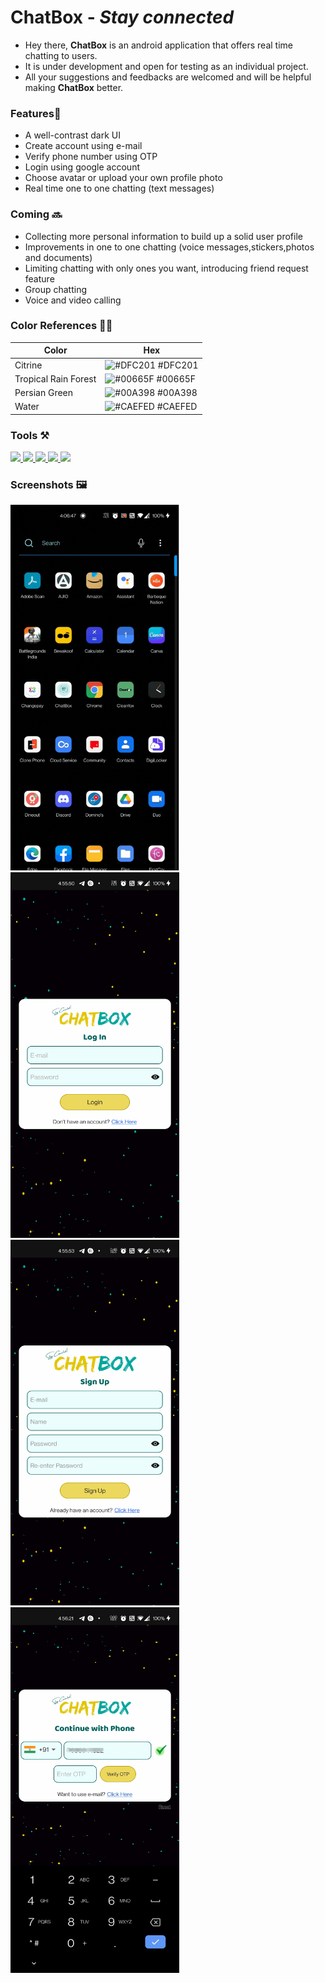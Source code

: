 # ChatBox - <i>Stay connected</i>
- Hey there, <b>ChatBox</b> is an android application that offers real time chatting to users.
- It is under development and open for testing as an individual project.<br>
- All your suggestions and feedbacks are welcomed and will be helpful making <b>ChatBox</b> better.

### Features📱

- A well-contrast dark UI
- Create account using e-mail 
- Verify phone number using OTP
- Login using google account
- Choose avatar or upload your own profile photo
- Real time one to one chatting (text messages)

### Coming 🔜

- Collecting more personal information to build up a solid user profile
- Improvements in one to one chatting (voice messages,stickers,photos and documents)
- Limiting chatting with only ones you want, introducing friend request feature
- Group chatting
- Voice and video calling

### Color References 🏳️‍🌈
| Color             | Hex                                                                |
| ----------------- | ------------------------------------------------------------------ |
| Citrine | ![#DFC201](https://via.placeholder.com/10/DFC201?text=+) #DFC201 |
| Tropical Rain Forest | ![#00665F](https://via.placeholder.com/10/00665F?text=+) #00665F |
| Persian Green | ![#00A398](https://via.placeholder.com/10/00A398?text=+) #00A398 |
| Water | ![#CAEFED](https://via.placeholder.com/10/CAEFED?text=+) #CAEFED |

### Tools ⚒️

<a href="https://developer.android.com/studio">
  <img src="https://img.shields.io/badge/IDE-Android%20Studio-eaff00?style=flat&logo=android"> </a> 
<a href="https://firebase.google.com">
  <img src="https://img.shields.io/badge/Database-Firebase-54ff98?style=flat&logo=firebase"> </a>
<a href="https://developer.mozilla.org/en-US/docs/Web/XML/XML_introduction">
  <img src="https://img.shields.io/badge/Frontend-XML-ff9ce9?style=flat&logo=xaml"> </a> 
<a href="https://kotlinlang.org/docs/home.html">
  <img src="https://img.shields.io/badge/Backend-Kotlin-ffc96b?style=flat&logo=kotlin"> </a>
<a href="https://www.canva.com/">
  <img src="https://img.shields.io/badge/Design-Canva-6bfaff?style=flat&logo=canva"> </a> 

### Screenshots 🖼️

<span>
<img src="https://github.com/alph-a07/ChatBox/blob/master/Media/splash_screen.gif" width="270" height="585"> &nbsp; 
<img src="https://github.com/alph-a07/ChatBox/blob/master/Media/login_screen.jpg" width="270" height="585"> &nbsp; 
<img src="https://github.com/alph-a07/ChatBox/blob/master/Media/signup_screen.jpg" width="270" height="585"> &nbsp; 
<img src="https://github.com/alph-a07/ChatBox/blob/master/Media/login_using_phone1.jpg" width="270" height="585"> 
</span>



